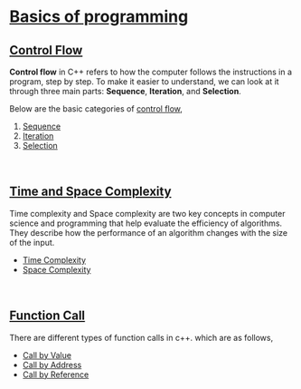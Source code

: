 # [Basics of programming](#basics-of-programming)

## [Control Flow](#control-flow)
**Control flow** in C++ refers to how the computer follows the instructions in a program, step by step. To make it easier to understand, we can look at it through three main parts: **Sequence**, **Iteration**, and **Selection**.<br>

Below are the basic categories of [control flow](https://github.com/ingaleshubhankar/CPP-HANDBOOK/blob/main/Basics%20of%20programming/ControlFlow.md#control-flow),
1. [Sequence](https://github.com/ingaleshubhankar/CPP-HANDBOOK/blob/main/Basics%20of%20programming/ControlFlow.md#1-sequence)
2. [Iteration](https://github.com/ingaleshubhankar/CPP-HANDBOOK/blob/main/Basics%20of%20programming/ControlFlow.md#2-iteration)
3. [Selection](https://github.com/ingaleshubhankar/CPP-HANDBOOK/blob/main/Basics%20of%20programming/ControlFlow.md#3-selection)
<br>



## [Time and Space Complexity](https://github.com/ingaleshubhankar/CPP-HANDBOOK/blob/main/Basics%20of%20programming/TimeAndSpaceComplexity.md#time-and-space-complexity)
Time complexity and Space complexity are two key concepts in computer science and programming that help evaluate the efficiency of algorithms. They describe how the performance of an algorithm changes with the size of the input.
 - [Time Complexity](https://github.com/ingaleshubhankar/CPP-HANDBOOK/blob/main/Basics%20of%20programming/TimeAndSpaceComplexity.md#time-complexity)
 - [Space Complexity](https://github.com/ingaleshubhankar/CPP-HANDBOOK/blob/main/Basics%20of%20programming/TimeAndSpaceComplexity.md#space-complexity)
<br>


## [Function Call](https://github.com/ingaleshubhankar/CPP-HANDBOOK/blob/main/Basics%20of%20programming/FunctionCall.md#what-is-a-function-call)
There are different types of function calls in c++. which are as follows,
 - [Call by Value](https://github.com/ingaleshubhankar/CPP-HANDBOOK/blob/main/Basics%20of%20programming/FunctionCall.md#1-call-by-value)
 - [Call by Address](https://github.com/ingaleshubhankar/CPP-HANDBOOK/blob/main/Basics%20of%20programming/FunctionCall.md#2-call-by-address)
 - [Call by Reference](https://github.com/ingaleshubhankar/CPP-HANDBOOK/blob/main/Basics%20of%20programming/FunctionCall.md#3-call-by-reference)